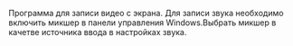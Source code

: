 Программа для записи видео с экрана. Для записи звука необходимо включить микшер в панели управления Windows.Выбрать микшер в качетве источника ввода в настройках звука.   
